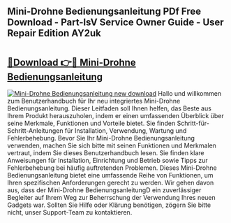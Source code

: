 ## Mini-Drohne Bedienungsanleitung PDf Free Download - Part-lsV Service Owner Guide - User Repair Edition AY2uk

# <h2><a href="http://df5utz.blite.top/?on=Mini-Drohne+Bedienungsanleitung">🔗Download 👉🔴 Mini-Drohne Bedienungsanleitung</a></h2>

[![Mini-Drohne Bedienungsanleitung new download](https://i.imgur.com/lujVjoI.png)](http://df5utz.blite.top/?on=Mini-Drohne+Bedienungsanleitung)
Hallo und willkommen zum Benutzerhandbuch für Ihr neu integriertes Mini-Drohne Bedienungsanleitung. Dieser Leitfaden soll Ihnen helfen, das Beste aus Ihrem Produkt herauszuholen, indem er einen umfassenden Überblick über seine Merkmale, Funktionen und Vorteile bietet. Sie finden Schritt-für-Schritt-Anleitungen für Installation, Verwendung, Wartung und Fehlerbehebung. Bevor Sie Ihr Mini-Drohne Bedienungsanleitung verwenden, machen Sie sich bitte mit seinen Funktionen und Merkmalen vertraut, indem Sie dieses Benutzerhandbuch lesen. Sie finden klare Anweisungen für Installation, Einrichtung und Betrieb sowie Tipps zur Fehlerbehebung bei häufig auftretenden Problemen. Dieses Mini-Drohne Bedienungsanleitung bietet eine umfassende Reihe von Funktionen, um Ihren spezifischen Anforderungen gerecht zu werden. Wir gehen davon aus, dass der Mini-Drohne BedienungsanleitungD ein zuverlässiger Begleiter auf Ihrem Weg zur Beherrschung der Verwendung Ihres neuen Gadgets war. Sollten Sie Hilfe oder Klärung benötigen, zögern Sie bitte nicht, unser Support-Team zu kontaktieren.
